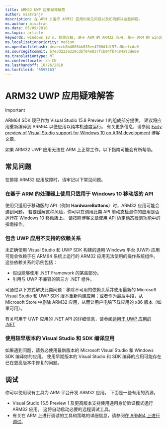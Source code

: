 ```yaml
---
title: ARM32 UWP 应用疑难解答
author: msatranjr
description: 在 ARM 上运行 ARM32 应用的常见问题以及如何解决这些问题。
ms.author: misatran
ms.date: 05/09/2018
ms.topic: article
keywords: windows 10 s, 始终连接, 基于 ARM 的 ARM32 应用, 基于 ARM 的 windows 10, 疑难解答
ms.localizationpriority: medium
ms.openlocfilehash: 4eaeccb8b4003bb835ee4700d1df57cd8cefcda0
ms.sourcegitcommit: b7e3d222e229cdbf04e837fcb94fb7d84a93de09
ms.translationtype: MT
ms.contentlocale: zh-CN
ms.lasthandoff: 10/26/2018
ms.locfileid: "5595163"
---
```

# <a name="troubleshooting-arm32-uwp-apps"></a>ARM32 UWP 应用疑难解答
>[!IMPORTANT]
> ARM64 SDK 现已作为 Visual Studio 15.8 Preview 1 的组成部分提供。 建议将应用重新编译到 ARM64 以便应用以纯本机速度运行。 有关更多信息，请参阅 [Early preview of Visual Studio support for Windows 10 on ARM development](https://blogs.windows.com/buildingapps/2018/05/08/visual-studio-support-for-windows-10-on-arm-development/) 博客文章。

如果 ARM32 UWP 应用无法在 ARM 上正常工作，以下指南可能会有所帮助。 

## <a name="common-issues"></a>常见问题
在排除 ARM32 应用故障时，请牢记以下常见问题。

### <a name="using-windows-10-mobile-only-apis-on-arm-based-processors"></a>在基于 ARM 的处理器上使用只适用于 Windows 10 移动版的 API 
使用只适用于移动版的 API（例如 **HardwareButtons**）时，ARM32 应用可能会遇到问题。 若要缓解这种风险，你可以在调用此类 API 前动态检测你的应用是否运行在 Windows 10 移动版上。 请按照博客文章[使用 API 协定动态检测功能](https://blogs.windows.com/buildingapps/2015/09/15/dynamically-detecting-features-with-api-contracts-10-by-10/)中的指南操作。

### <a name="including-dependencies-not-supported-by-uwp-apps"></a>包含 UWP 应用不支持的依赖关系
未正确使用 Visual Studio 和 UWP SDK 构建的通用 Windows 平台 (UWP) 应用可能会依赖于在 ARM64 系统上运行的 ARM32 应用无法使用的操作系统组件。 这些依赖关系的示例包括：

- 假设能够使用 .NET Framework 的某些部分。
- 引用与 UWP 不兼容的第三方 .NET 组件。

可通过以下方式解决此类问题：移除不可用的依赖关系并使用最新的 Microsoft Visual Studio 和 UWP SDK 版本重新构建应用；或者作为最后手段，从 Microsoft Store 中删除 ARM32 应用，从而让用户电脑下载应用的 x86 版本（如果可用）。 

有关可用于 UWP 应用的 .NET API 的详细信息，请参阅[适用于 UWP 应用的 .NET](https://msdn.microsoft.com/library/windows/apps/mt185501.aspx)

### <a name="compiling-an-app-with-an-older-version-of-visual-studio-and-sdk"></a>使用较早版本的 Visual Studio 和 SDK 编译应用
如果遇到问题，请务必使用最新版本的 Microsoft Visual Studio 和 Windows SDK 编译你的应用。 使用早期版本的 Visual Studio 和 SDK 编译的应用可能存在已在更高版本中修复的问题。

## <a name="debugging"></a>调试
你可以使用现有工具为 ARM 平台开发 ARM32 应用。 下面是一些有用的资源。

- Visual Studio 15.5 Preview 1 及更高版本支持使用通用身份验证模式运行 ARM32 应用。 这将自动启动必要的远程调试工具。
- 有关在 ARM 上进行调试的工具和策略的详细信息，请参阅[在 ARM64 上进行调试](https://docs.microsoft.com/en-us/windows-hardware/drivers/debugger/debugging-arm64)。